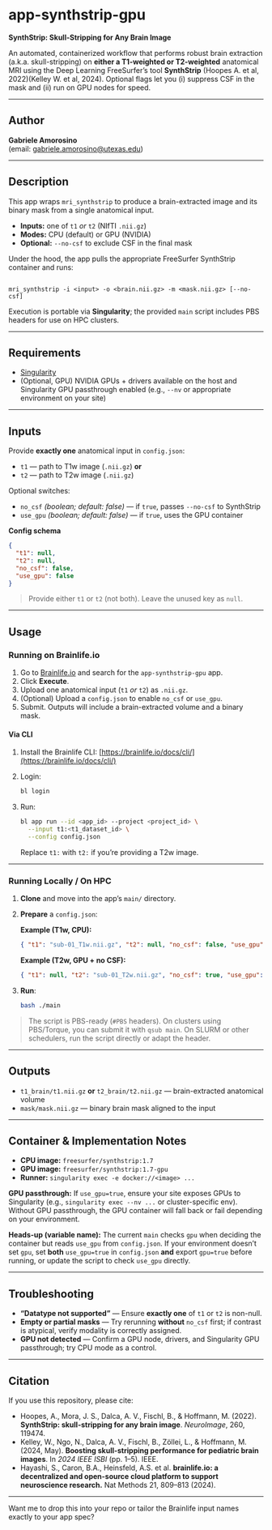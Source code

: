 
# app-synthstrip-gpu
**SynthStrip: Skull-Stripping for Any Brain Image**

An automated, containerized workflow that performs robust brain extraction (a.k.a. skull-stripping) on **either a T1-weighted or T2-weighted** anatomical MRI using the Deep Learning FreeSurfer’s tool **SynthStrip** (Hoopes A. et al, 2022)(Kelley W. et al, 2024). Optional flags let you (i) suppress CSF in the mask and (ii) run on GPU nodes for speed.

---

## Author

**Gabriele Amorosino**  
(email: [gabriele.amorosino@utexas.edu](mailto:gabriele.amorosino@utexas.edu))

---

## Description

This app wraps `mri_synthstrip` to produce a brain-extracted image and its binary mask from a single anatomical input.  
- **Inputs:** one of `t1` *or* `t2` (NIfTI `.nii.gz`)  
- **Modes:** CPU (default) or GPU (NVIDIA)  
- **Optional:** `--no-csf` to exclude CSF in the final mask

Under the hood, the app pulls the appropriate FreeSurfer SynthStrip container and runs:

```

mri_synthstrip -i <input> -o <brain.nii.gz> -m <mask.nii.gz> [--no-csf]

````

Execution is portable via **Singularity**; the provided `main` script includes PBS headers for use on HPC clusters.

---

## Requirements

- [Singularity](https://sylabs.io/guides/latest/user-guide/)
- (Optional, GPU) NVIDIA GPUs + drivers available on the host and Singularity GPU passthrough enabled (e.g., `--nv` or appropriate environment on your site)

---

## Inputs

Provide **exactly one** anatomical input in `config.json`:

- `t1` — path to T1w image (`.nii.gz`) **or**
- `t2` — path to T2w image (`.nii.gz`)

Optional switches:

- `no_csf` *(boolean; default: false)* — if `true`, passes `--no-csf` to SynthStrip  
- `use_gpu` *(boolean; default: false)* — if `true`, uses the GPU container

**Config schema**

```json
{
  "t1": null,
  "t2": null,
  "no_csf": false,
  "use_gpu": false
}
````

> Provide either `t1` or `t2` (not both). Leave the unused key as `null`.

---

## Usage

### Running on Brainlife.io

1. Go to [Brainlife.io](https://brainlife.io) and search for the `app-synthstrip-gpu` app.
2. Click **Execute**.
3. Upload one anatomical input (`t1` *or* `t2`) as `.nii.gz`.
4. (Optional) Upload a `config.json` to enable `no_csf` or `use_gpu`.
5. Submit. Outputs will include a brain-extracted volume and a binary mask.

#### Via CLI

1. Install the Brainlife CLI: [https://brainlife.io/docs/cli/](https://brainlife.io/docs/cli/)
2. Login:

   ```bash
   bl login
   ```
3. Run:

   ```bash
   bl app run --id <app_id> --project <project_id> \
     --input t1:<t1_dataset_id> \
     --config config.json
   ```

   Replace `t1:` with `t2:` if you’re providing a T2w image.

---

### Running Locally / On HPC

1. **Clone** and move into the app’s `main/` directory.

2. **Prepare** a `config.json`:

   **Example (T1w, CPU):**

   ```json
   { "t1": "sub-01_T1w.nii.gz", "t2": null, "no_csf": false, "use_gpu": false }
   ```

   **Example (T2w, GPU + no CSF):**

   ```json
   { "t1": null, "t2": "sub-01_T2w.nii.gz", "no_csf": true, "use_gpu": true }
   ```

3. **Run**:

   ```bash
   bash ./main
   ```

> The script is PBS-ready (`#PBS` headers). On clusters using PBS/Torque, you can submit it with `qsub main`. On SLURM or other schedulers, run the script directly or adapt the header.

---

## Outputs

* `t1_brain/t1.nii.gz` **or** `t2_brain/t2.nii.gz` — brain-extracted anatomical volume
* `mask/mask.nii.gz` — binary brain mask aligned to the input

---

## Container & Implementation Notes

* **CPU image:** `freesurfer/synthstrip:1.7`
* **GPU image:** `freesurfer/synthstrip:1.7-gpu`
* **Runner:** `singularity exec -e docker://<image> ...`

**GPU passthrough:** If `use_gpu=true`, ensure your site exposes GPUs to Singularity (e.g., `singularity exec --nv ...` or cluster-specific env). Without GPU passthrough, the GPU container will fall back or fail depending on your environment.

**Heads-up (variable name):** The current `main` checks `gpu` when deciding the container but reads `use_gpu` from `config.json`. If your environment doesn’t set `gpu`, set **both** `use_gpu=true` in `config.json` **and** export `gpu=true` before running, or update the script to check `use_gpu` directly.

---

## Troubleshooting

* **“Datatype not supported”** — Ensure **exactly one** of `t1` or `t2` is non-null.
* **Empty or partial masks** — Try rerunning **without** `no_csf` first; if contrast is atypical, verify modality is correctly assigned.
* **GPU not detected** — Confirm a GPU node, drivers, and Singularity GPU passthrough; try CPU mode as a control.

---

## Citation

If you use this repository, please cite:

* Hoopes, A., Mora, J. S., Dalca, A. V., Fischl, B., & Hoffmann, M. (2022). **SynthStrip: skull-stripping for any brain image**. *NeuroImage*, 260, 119474.
* Kelley, W., Ngo, N., Dalca, A. V., Fischl, B., Zöllei, L., & Hoffmann, M. (2024, May). **Boosting skull-stripping performance for pediatric brain images**. In *2024 IEEE ISBI* (pp. 1–5). IEEE.
* Hayashi, S., Caron, B.A., Heinsfeld, A.S. et al. **brainlife.io: a decentralized and open-source cloud platform to support neuroscience research.** Nat Methods 21, 809–813 (2024).
---

Want me to drop this into your repo or tailor the Brainlife input names exactly to your app spec?
```
